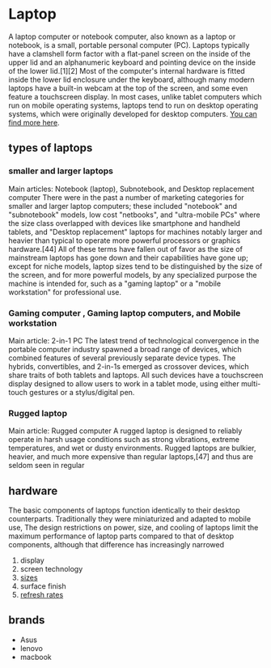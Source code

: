 # Laptop
A laptop computer or notebook computer, also known as a laptop or notebook, is a small, portable personal computer (PC). Laptops typically have a clamshell form factor with a flat-panel screen on the inside of the upper lid and an alphanumeric keyboard and pointing device on the inside of the lower lid.[1][2] Most of the computer's internal hardware is fitted inside the lower lid enclosure under the keyboard, although many modern laptops have a built-in webcam at the top of the screen, and some even feature a touchscreen display. In most cases, unlike tablet computers which run on mobile operating systems, laptops tend to run on desktop operating systems, which were originally developed for desktop computers. [You can find more here](https://en.wikipedia.org/wiki/Laptop).

## types of laptops 
### smaller and larger laptops

Main articles: Notebook (laptop), Subnotebook, and Desktop replacement computer
There were in the past a number of marketing categories for smaller and larger laptop computers; these included "notebook" and "subnotebook" models, low cost "netbooks", and "ultra-mobile PCs" where the size class overlapped with devices like smartphone and handheld tablets, and "Desktop replacement" laptops for machines notably larger and heavier than typical to operate more powerful processors or graphics hardware.[44] All of these terms have fallen out of favor as the size of mainstream laptops has gone down and their capabilities have gone up; except for niche models, laptop sizes tend to be distinguished by the size of the screen, and for more powerful models, by any specialized purpose the machine is intended for, such as a "gaming laptop" or a "mobile workstation" for professional use.

### Gaming computer , Gaming laptop computers, and Mobile workstation

Main article: 2-in-1 PC
The latest trend of technological convergence in the portable computer industry spawned a broad range of devices, which combined features of several previously separate device types. The hybrids, convertibles, and 2-in-1s emerged as crossover devices, which share traits of both tablets and laptops. All such devices have a touchscreen display designed to allow users to work in a tablet mode, using either multi-touch gestures or a stylus/digital pen.


### Rugged laptop
Main article: Rugged computer
A rugged laptop is designed to reliably operate in harsh usage conditions such as strong vibrations, extreme temperatures, and wet or dusty environments. Rugged laptops are bulkier, heavier, and much more expensive than regular laptops,[47] and thus are seldom seen in regular

## hardware

The basic components of laptops function identically to their desktop counterparts. Traditionally they were miniaturized and adapted to mobile use, The design restrictions on power, size, and cooling of laptops limit the maximum performance of laptop parts compared to that of desktop components, although that difference has increasingly narrowed

1. display
2. screen technology
3. [sizes](https://www.bing.com/search?q=laptop+sizes+wikipedia&cvid=92ef0693e4c646cf99fb1614a6540d3b&gs_lcrp=EgRlZGdlKgYIABBFGDkyBggAEEUYOdIBCDUyMzZqMGo5qAIIsAIB&FORM=ANAB01&ucpdpc=UCPD&PC=ASTS)
4. surface finish
5. [refresh rates](https://www.bing.com/search?q=refresh+rates+wiki&qs=n&form=QBRE&sp=-1&ghc=1&lq=0&pq=refresh+rates+wiki&sc=10-18&sk=&cvid=4B2E59C440474564B703F2B2E8DFBC59&ghsh=0&ghacc=0&ghpl=)

## brands
* Asus
* lenovo
* macbook
